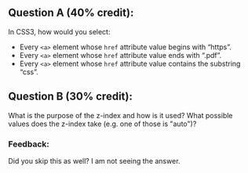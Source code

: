 ## Question A (40% credit):

In CSS3, how would you select:

  - Every `<a>` element whose `href` attribute value begins with “https”.
  - Every `<a>` element whose `href` attribute value ends with “.pdf”.
  - Every `<a>` element whose `href` attribute value contains the substring “css”.

## Question B (30% credit):

What is the purpose of the z-index and how is it used? What possible values does the z-index take (e.g. one of those is "auto")?


### Feedback:

Did you skip this as well? I am not seeing the answer.